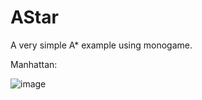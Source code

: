 # AStar
A very simple A* example using monogame.


Manhattan:


![image](https://github.com/Eddie-Gallaty/AStar/assets/50750835/08ec1832-1455-4366-bcb7-eb89243f2857)


